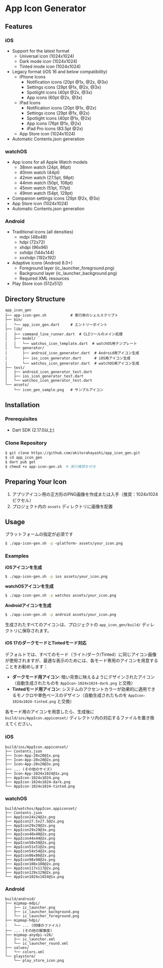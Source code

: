 # App Icon Generator

## Features

### iOS
- Support for the latest format
  - Universal icon (1024x1024)
  - Dark mode icon (1024x1024)
  - Tinted mode icon (1024x1024)
- Legacy format (iOS 16 and below compatibility)
  - iPhone Icons
    - Notification icons (20pt @1x, @2x, @3x)
    - Settings icons (29pt @1x, @2x, @3x)
    - Spotlight icons (40pt @2x, @3x)
    - App icons (60pt @2x, @3x)
  - iPad Icons
    - Notification icons (20pt @1x, @2x)
    - Settings icons (29pt @1x, @2x)
    - Spotlight icons (40pt @1x, @2x)
    - App icons (76pt @1x, @2x)
    - iPad Pro icons (83.5pt @2x)
  - App Store icon (1024x1024)
- Automatic Contents.json generation

### watchOS
- App icons for all Apple Watch models
  - 38mm watch (24pt, 86pt)
  - 40mm watch (44pt)
  - 42mm watch (27.5pt, 98pt)
  - 44mm watch (50pt, 108pt)
  - 45mm watch (51pt, 117pt)
  - 49mm watch (54pt, 129pt)
- Companion settings icons (29pt @2x, @3x)
- App Store icon (1024x1024)
- Automatic Contents.json generation

### Android
- Traditional icons (all densities)
  - mdpi (48x48)
  - hdpi (72x72)
  - xhdpi (96x96)
  - xxhdpi (144x144)
  - xxxhdpi (192x192)
- Adaptive icons (Android 8.0+)
  - Foreground layer (ic_launcher_foreground.png)
  - Background layer (ic_launcher_background.png)
  - Required XML resources
- Play Store icon (512x512)

## Directory Structure
```
app_icon_gen
├── app-icon-gen.sh           # 実行用のシェルスクリプト
├── bin/
│   └── app_icon_gen.dart     # エントリーポイント
├── lib/
│   ├── command_line_runner.dart  # CLIツールのメイン処理
│   ├── model/
│   │   └── watchos_icon_template.dart  # watchOS用テンプレート
│   └── generator/
│       ├── android_icon_generator.dart  # Android用アイコン生成
│       ├── ios_icon_generator.dart      # iOS用アイコン生成
│       └── watchos_icon_generator.dart  # watchOS用アイコン生成
├── test/
│   ├── android_icon_generator_test.dart
│   ├── ios_icon_generator_test.dart
│   └── watchos_icon_generator_test.dart
└── assets/
    └── icon_gen_sample.png   # サンプルアイコン
```

## Installation

### Prerequisites

- Dart SDK (2.17.0以上)

### Clone Repository

```bash
$ git clone https://github.com/akitorahayashi/app_icon_gen.git
$ cd app_icon_gen
$ dart pub get
$ chmod +x app-icon-gen.sh  # 実行権限を付与
```

## Preparing Your Icon

1. アプリアイコン用の正方形のPNG画像を作成または入手（推奨：1024x1024ピクセル）
2. プロジェクト内の `assets` ディレクトリに画像を配置

## Usage

プラットフォームの指定が必須です

```bash
$ ./app-icon-gen.sh -p <platform> assets/your_icon.png
```

### Examples

**iOSアイコンを生成**
```bash
$ ./app-icon-gen.sh -p ios assets/your_icon.png
```

**watchOSアイコンを生成**
```bash
$ ./app-icon-gen.sh -p watchos assets/your_icon.png
```

**Androidアイコンを生成**
```bash
$ ./app-icon-gen.sh -p android assets/your_icon.png
```

生成されたすべてのアイコンは、プロジェクトの `app_icon_gen/build/` ディレクトリに保存されます。

#### iOS 17のダークモードとTintedモード対応

デフォルトでは、すべてのモード（ライト/ダーク/Tinted）に同じアイコン画像が使用されますが、最適な表示のためには、各モード専用のアイコンを用意することをお勧めします：

- **ダークモード用アイコン**: 暗い背景に映えるようにデザインされたアイコン（自動生成されたものを `AppIcon-1024x1024-dark.png` と交換）
- **Tintedモード用アイコン**: システムのアクセントカラーが効果的に適用できるモノクロや単色ベースのデザイン（自動生成されたものを `AppIcon-1024x1024-tinted.png` と交換）

各モード用のアイコンを用意したら、生成後に `build/ios/AppIcon.appiconset/` ディレクトリ内の対応するファイルを置き換えてください。

### iOS

```
build/ios/AppIcon.appiconset/
├── Contents.json
├── Icon-App-20x20@1x.png
├── Icon-App-20x20@2x.png
├── Icon-App-20x20@3x.png
├── ... (その他のサイズ)
├── Icon-App-1024x1024@1x.png
├── AppIcon-1024x1024.png      
├── AppIcon-1024x1024-dark.png 
└── AppIcon-1024x1024-tinted.png 
```

### watchOS

```
build/watchos/AppIcon.appiconset/
├── Contents.json
├── AppIcon24x24@2x.png
├── AppIcon27.5x27.5@2x.png
├── AppIcon29x29@2x.png
├── AppIcon29x29@3x.png
├── AppIcon40x40@2x.png
├── AppIcon44x44@2x.png
├── AppIcon50x50@2x.png
├── AppIcon51x51@2x.png
├── AppIcon54x54@2x.png
├── AppIcon86x86@2x.png
├── AppIcon98x98@2x.png
├── AppIcon108x108@2x.png
├── AppIcon117x117@2x.png
├── AppIcon129x129@2x.png
└── AppIcon1024x1024@1x.png
```

### Android

```
build/android/
├── mipmap-mdpi/
│   ├── ic_launcher.png
│   ├── ic_launcher_background.png
│   └── ic_launcher_foreground.png
├── mipmap-hdpi/
│   └── ... (同様のファイル)
├── ... (その他の解像度)
├── mipmap-anydpi-v26/
│   ├── ic_launcher.xml
│   └── ic_launcher_round.xml
├── values/
│   └── colors.xml
└── playstore/
    └── play_store_icon.png
```

